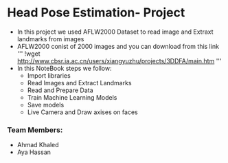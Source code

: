 # Head Pose Estimation- Project

- In this project we used AFLW2000 Dataset to read image and Extraxt landmarks from images
- AFLW2000 conist of 2000 images and you can download from this link 
'''
!wget http://www.cbsr.ia.ac.cn/users/xiangyuzhu/projects/3DDFA/main.htm
'''
- In this NoteBook steps we follow:
  - Import libraries
  - Read Images and Extract Landmarks
  - Read and Prepare Data
  - Train Machine Learning Models
  - Save models 
  - Live Camera and Draw axises on faces


### Team Members:
   - Ahmad Khaled
   - Aya Hassan
